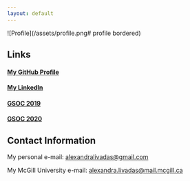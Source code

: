 ```yaml
---
layout: default
---
```


![Profile](/assets/profile.png# profile bordered)

## Links

#### [My GitHub Profile](https://github.com/AlexandraLivadas)

#### [My LinkedIn](https://www.linkedin.com/in/alexandra-livadas-6b7a7b158)

#### [GSOC 2019](/pages/gsoc-2019.md)

#### [GSOC 2020](/pages/gsoc-2020.md)

## Contact Information
My personal e-mail: alexandralivadas@gmail.com

My McGill University e-mail: alexandra.livadas@mail.mcgill.ca


